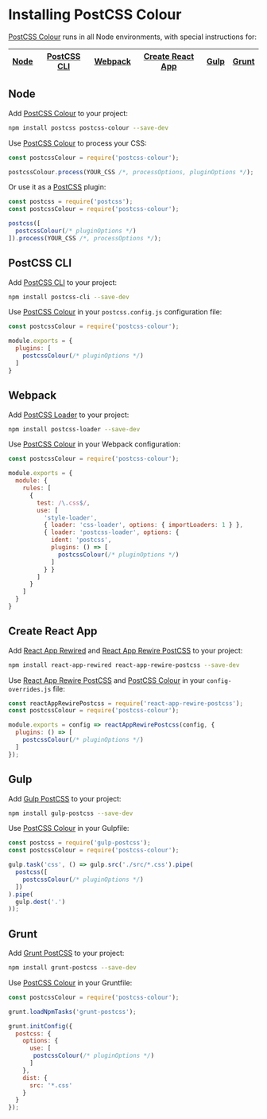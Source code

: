 # Installing PostCSS Colour

[PostCSS Colour] runs in all Node environments, with special instructions for:

| [Node](#node) | [PostCSS CLI](#postcss-cli) | [Webpack](#webpack) | [Create React App](#create-react-app) | [Gulp](#gulp) | [Grunt](#grunt) |
| --- | --- | --- | --- | --- | --- |

## Node

Add [PostCSS Colour] to your project:

```bash
npm install postcss postcss-colour --save-dev
```

Use [PostCSS Colour] to process your CSS:

```js
const postcssColour = require('postcss-colour');

postcssColour.process(YOUR_CSS /*, processOptions, pluginOptions */);
```

Or use it as a [PostCSS] plugin:

```js
const postcss = require('postcss');
const postcssColour = require('postcss-colour');

postcss([
  postcssColour(/* pluginOptions */)
]).process(YOUR_CSS /*, processOptions */);
```

## PostCSS CLI

Add [PostCSS CLI] to your project:

```bash
npm install postcss-cli --save-dev
```

Use [PostCSS Colour] in your `postcss.config.js` configuration file:

```js
const postcssColour = require('postcss-colour');

module.exports = {
  plugins: [
    postcssColour(/* pluginOptions */)
  ]
}
```

## Webpack

Add [PostCSS Loader] to your project:

```bash
npm install postcss-loader --save-dev
```

Use [PostCSS Colour] in your Webpack configuration:

```js
const postcssColour = require('postcss-colour');

module.exports = {
  module: {
    rules: [
      {
        test: /\.css$/,
        use: [
          'style-loader',
          { loader: 'css-loader', options: { importLoaders: 1 } },
          { loader: 'postcss-loader', options: {
            ident: 'postcss',
            plugins: () => [
              postcssColour(/* pluginOptions */)
            ]
          } }
        ]
      }
    ]
  }
}
```

## Create React App

Add [React App Rewired] and [React App Rewire PostCSS] to your project:

```bash
npm install react-app-rewired react-app-rewire-postcss --save-dev
```

Use [React App Rewire PostCSS] and [PostCSS Colour] in your
`config-overrides.js` file:

```js
const reactAppRewirePostcss = require('react-app-rewire-postcss');
const postcssColour = require('postcss-colour');

module.exports = config => reactAppRewirePostcss(config, {
  plugins: () => [
    postcssColour(/* pluginOptions */)
  ]
});
```

## Gulp

Add [Gulp PostCSS] to your project:

```bash
npm install gulp-postcss --save-dev
```

Use [PostCSS Colour] in your Gulpfile:

```js
const postcss = require('gulp-postcss');
const postcssColour = require('postcss-colour');

gulp.task('css', () => gulp.src('./src/*.css').pipe(
  postcss([
    postcssColour(/* pluginOptions */)
  ])
).pipe(
  gulp.dest('.')
));
```

## Grunt

Add [Grunt PostCSS] to your project:

```bash
npm install grunt-postcss --save-dev
```

Use [PostCSS Colour] in your Gruntfile:

```js
const postcssColour = require('postcss-colour');

grunt.loadNpmTasks('grunt-postcss');

grunt.initConfig({
  postcss: {
    options: {
      use: [
       postcssColour(/* pluginOptions */)
      ]
    },
    dist: {
      src: '*.css'
    }
  }
});
```

[Gulp PostCSS]: https://github.com/postcss/gulp-postcss
[Grunt PostCSS]: https://github.com/nDmitry/grunt-postcss
[PostCSS]: https://github.com/postcss/postcss
[PostCSS CLI]: https://github.com/postcss/postcss-cli
[PostCSS Loader]: https://github.com/postcss/postcss-loader
[PostCSS Colour]: https://github.com/rjdestigter/postcss-colour
[React App Rewire PostCSS]: https://github.com/csstools/react-app-rewire-postcss
[React App Rewired]: https://github.com/timarney/react-app-rewired

